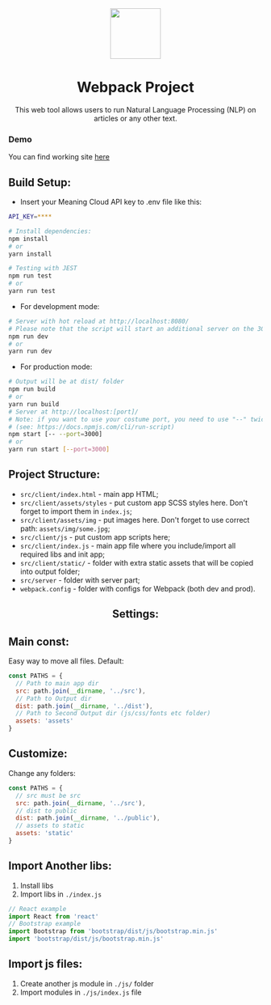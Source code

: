 <div align="center">
  <div>
    <img width="100" height="100" src="https://webpack.js.org/assets/icon-square-big.svg">
    <h1>Webpack Project</h1>
  </div>
  <p>
    This web tool allows users to run Natural Language Processing (NLP) on articles or any other text.
  </p>
</div>

### Demo
You can find working site [here](https://vv-nlp.herokuapp.com/)

## Build Setup:
* Insert your Meaning Cloud API key to .env file like this:
``` bash
API_KEY=****
```

``` bash
# Install dependencies:
npm install
# or
yarn install
```

``` bash
# Testing with JEST
npm run test
# or
yarn run test
```

* For development mode:
``` bash
# Server with hot reload at http://localhost:8080/
# Please note that the script will start an additional server on the 3000th port for the API
npm run dev
# or
yarn run dev
```

* For production mode:
``` bash
# Output will be at dist/ folder
npm run build
# or
yarn run build
# Server at http://localhost:[port]/
# Note: if you want to use your costume port, you need to use "--" twice on the command line
# (see: https://docs.npmjs.com/cli/run-script)
npm start [-- --port=3000]
# or
yarn run start [--port=3000]
```

## Project Structure:

* `src/client/index.html` - main app HTML;
* `src/client/assets/styles` - put custom app SCSS styles here. Don't forget to import them in `index.js`;
* `src/client/assets/img` - put images here. Don't forget to use correct path: `assets/img/some.jpg`;
* `src/client/js` - put custom app scripts here;
* `src/client/index.js` - main app file where you include/import all required libs and init app;
* `src/client/static/` - folder with extra static assets that will be copied into output folder;
* `src/server` - folder with server part;
* `webpack.config` - folder with configs for Webpack (both dev and prod).

<div align="center">
  <h2>Settings:</h2>
</div>

## Main const:
Easy way to move all files.
Default:
``` js
const PATHS = {
  // Path to main app dir
  src: path.join(__dirname, '../src'),
  // Path to Output dir
  dist: path.join(__dirname, '../dist'),
  // Path to Second Output dir (js/css/fonts etc folder)
  assets: 'assets'
}
```
## Customize:
Change any folders:
``` js
const PATHS = {
  // src must be src
  src: path.join(__dirname, '../src'),
  // dist to public
  dist: path.join(__dirname, '../public'),
  // assets to static
  assets: 'static'
}
```

## Import Another libs:
1. Install libs
2. Import libs in `./index.js`
``` js
// React example
import React from 'react'
// Bootstrap example
import Bootstrap from 'bootstrap/dist/js/bootstrap.min.js'
import 'bootstrap/dist/js/bootstrap.min.js'
```

## Import js files:
1. Create another js module in `./js/` folder
2. Import modules in `./js/index.js` file
